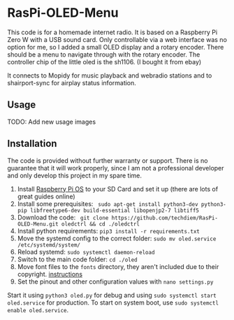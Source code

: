 # RasPi-OLED-Menu

This code is for a homemade internet radio.
It is based on a Raspberry Pi Zero W with a USB sound card.
Only controllable via a web interface was no option for me, so I added a small OLED display and a rotary encoder.
There should be a menu to navigate through with the rotary encoder.
The controller chip of the little oled is the sh1106. (I bought it from ebay)

It connects to Mopidy for music playback and webradio stations and to shairport-sync for airplay status information.

## Usage
TODO: Add new usage images

## Installation
The code is provided without further warranty or support. There is no guarantee that it will work properly, since I am not a professional developer and only develop this project in my spare time.
1. Install [Raspberry Pi OS](https://www.raspberrypi.org/downloads/raspberry-pi-os/) to your SD Card and set it up (there are lots of great guides online)
2. Install some prerequisites: ``` sudo apt-get install python3-dev python3-pip libfreetype6-dev build-essential libopenjp2-7 libtiff5```
3. Download the code: ``` git clone https://github.com/techdiem/RasPi-OLED-Menu.git oledctrl && cd ./oledctrl```
4. Install python requirements: ``` pip3 install -r requirements.txt ```
5. Move the systemd config to the correct folder: ``` sudo mv oled.service /etc/systemd/system/ ```
6. Reload systemd: ``` sudo systemctl daemon-reload ```
7. Switch to the main code folder: ``` cd ./oled ```
8. Move font files to the ```fonts``` directory, they aren't included due to their copyright. [instructions](oled/fonts/README.md)
9. Set the pinout and other configuration values with ``` nano settings.py ```

Start it using ``` python3 oled.py ``` for debug and using ``` sudo systemctl start oled.service ``` for production.
To start on system boot, use ``` sudo systemctl enable oled.service ```.
